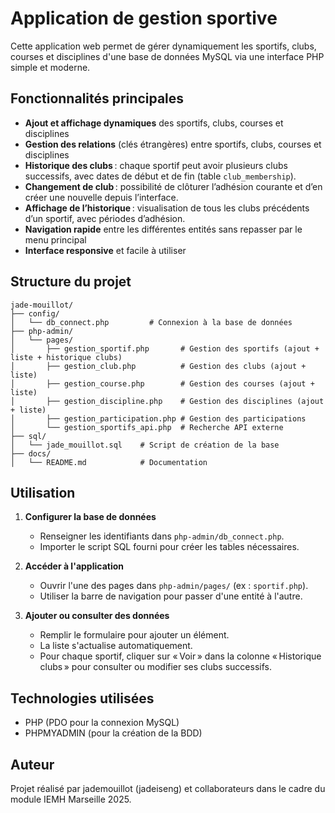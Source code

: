 # Application de gestion sportive

Cette application web permet de gérer dynamiquement les sportifs, clubs, courses et disciplines d'une base de données MySQL via une interface PHP simple et moderne.


## Fonctionnalités principales

- **Ajout et affichage dynamiques** des sportifs, clubs, courses et disciplines
- **Gestion des relations** (clés étrangères) entre sportifs, clubs, courses et disciplines
- **Historique des clubs** : chaque sportif peut avoir plusieurs clubs successifs, avec dates de début et de fin (table `club_membership`).
- **Changement de club** : possibilité de clôturer l’adhésion courante et d’en créer une nouvelle depuis l’interface.
- **Affichage de l’historique** : visualisation de tous les clubs précédents d’un sportif, avec périodes d’adhésion.
- **Navigation rapide** entre les différentes entités sans repasser par le menu principal
- **Interface responsive** et facile à utiliser


## Structure du projet

```
jade-mouillot/
├── config/
│   └── db_connect.php         # Connexion à la base de données
├── php-admin/
│   └── pages/
│       ├── gestion_sportif.php       # Gestion des sportifs (ajout + liste + historique clubs)
│       ├── gestion_club.php          # Gestion des clubs (ajout + liste)
│       ├── gestion_course.php        # Gestion des courses (ajout + liste)
│       ├── gestion_discipline.php    # Gestion des disciplines (ajout + liste)
│       ├── gestion_participation.php # Gestion des participations
│       └── gestion_sportifs_api.php  # Recherche API externe
├── sql/
│   └── jade_mouillot.sql    # Script de création de la base
├── docs/
│   └── README.md            # Documentation
```

## Utilisation

1. **Configurer la base de données**
   - Renseigner les identifiants dans `php-admin/db_connect.php`.
   - Importer le script SQL fourni pour créer les tables nécessaires.

2. **Accéder à l'application**
   - Ouvrir l'une des pages dans `php-admin/pages/` (ex : `sportif.php`).
   - Utiliser la barre de navigation pour passer d'une entité à l'autre.


3. **Ajouter ou consulter des données**
   - Remplir le formulaire pour ajouter un élément.
   - La liste s'actualise automatiquement.
   - Pour chaque sportif, cliquer sur « Voir » dans la colonne « Historique clubs » pour consulter ou modifier ses clubs successifs.

## Technologies utilisées

- PHP (PDO pour la connexion MySQL)
- PHPMYADMIN (pour la création de la BDD)

## Auteur
Projet réalisé par jademouillot (jadeiseng) et collaborateurs dans le cadre du module IEMH Marseille 2025.

